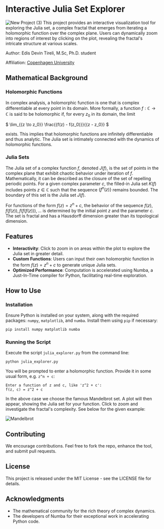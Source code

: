 # Interactive Julia Set Explorer
![New Project (3)](https://github.com/edtireli/JuliaSet-Holomorphic-dynamics/assets/129996957/b9002326-9db7-4d6a-ba60-02a7296967cc)
This project provides an interactive visualization tool for exploring the Julia set, a complex fractal that emerges from iterating a holomorphic function over the complex plane. Users can dynamically zoom into regions of interest by clicking on the plot, revealing the fractal's intricate structure at various scales.

Author: Edis Devin Tireli, M.Sc, Ph.D. student

Affiliation: [Copenhagen University](https://www.ku.dk/english/)
## Mathematical Background
### Holomorphic Functions

In complex analysis, a holomorphic function is one that is complex differentiable at every point in its domain. More formally, a function $` f: \mathbb{C} 
\rightarrow \mathbb{C} `$ is said to be holomorphic if, for every $`z_0`$ in its domain, the limit

 $` \lim_{{z \to z_0}} \frac{{f(z) - f(z_0)}}{{z - z_0}} `$

exists. This implies that holomorphic functions are infinitely differentiable and thus analytic. The Julia set is intimately connected with the dynamics of holomorphic functions.

### Julia Sets

The Julia set of a complex function $` f `$, denoted $` J(f) `$, is the set of points in the complex plane that exhibit chaotic behavior under iteration of $` f `$. Mathematically, it can be described as the closure of the set of repelling periodic points. For a given complex parameter $` c `$, the filled-in Julia set $` K(f) `$ includes points $` z \in \mathbb{C} `$ such that the sequence $` \{f^n(z)\} `$ remains bounded. The boundary of this set is the Julia set $` J(f) `$.

For functions of the form $` f(z) = z^n + c `$, the behavior of the sequence $` f(z), f(f(z)), f(f(f(z))), \ldots `$ is determined by the initial point $` z `$ and the parameter $` c `$. The set is fractal and has a Hausdorff dimension greater than its topological dimension.

## Features

- **Interactivity**: Click to zoom in on areas within the plot to explore the Julia set in greater detail.
- **Custom Functions**: Users can input their own holomorphic function in the form $` f(z) = z^n + c `$ to generate unique Julia sets.
- **Optimized Performance**: Computation is accelerated using Numba, a Just-In-Time compiler for Python, facilitating real-time exploration.

## How to Use

### Installation

Ensure Python is installed on your system, along with the required packages: `numpy`, `matplotlib`, and `numba`. Install them using `pip` if necessary:

```bash
pip install numpy matplotlib numba
```

### Running the Script

Execute the script `julia_explorer.py` from the command line:

```bash
python julia_explorer.py
```

You will be prompted to enter a holomorphic function. Provide it in some usual form, e.g. `z^n + c`:

```plaintext
Enter a function of z and c, like 'z^2 + c':
f(z, c) = z^2 + c
```
In the above case we choose the famous Mandelbrot set. A plot will then appear, showing the Julia set for your function. Click to zoom and investigate the fractal's complexity. See below for the given example: 

![Mandelbrot](https://github.com/edtireli/JuliaSet-Holomorphic-dynamics/assets/129996957/83191e32-8aa8-4d11-8615-4db257a887a8)

## Contributing

We encourage contributions. Feel free to fork the repo, enhance the tool, and submit pull requests.

## License

This project is released under the MIT License - see the LICENSE file for details.

## Acknowledgments

- The mathematical community for the rich theory of complex dynamics.
- The developers of Numba for their exceptional work in accelerating Python code.
